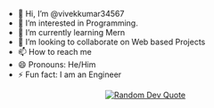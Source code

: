 - 👋 Hi, I’m @vivekkumar34567
- 👀 I’m interested in Programming.
- 🌱 I’m currently learning Mern
- 💞️ I’m looking to collaborate on Web based Projects
- 📫 How to reach me 
- 😄 Pronouns: He/Him
- ⚡ Fun fact: I am an Engineer

<p align="center">
  <a href="https://github.com/anuraghazra/github-readme-stats">
    <img src="https://quotes-github-readme.vercel.app/api?type=horizontal&theme=tokyonight" alt="Random Dev Quote"/>
  </a>
</p>


